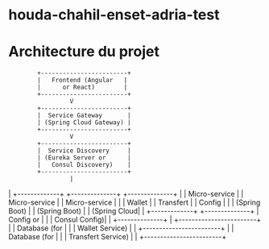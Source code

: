 # houda-chahil-enset-adria-test
# Architecture du projet 
            +------------------------+
            |   Frontend (Angular   |
            |      or React)        |
            +------------------------+
                     V
            +------------------------+
            |  Service Gateway       |
            | (Spring Cloud Gateway) |
            +------------------------+
                     V
            +------------------------+
            |  Service Discovery     |
            | (Eureka Server or      |
            |   Consul Discovery)    |
            +------------------------+
                     |
| +-------------+  +--------------+  +--------------+
| | Micro-service |  | Micro-service |  | Micro-service |
| |   Wallet      |  |   Transfert  |  |   Config     |
| | (Spring Boot) |  | (Spring Boot) |  | (Spring Cloud|
| +-------------+  +--------------+  |   Config or   |
|                                     | Consul Config)|
|                                      +--------------+
| +------------------------+
| |     Database (for     |
| |     Wallet Service)   |
| +------------------------+
| |     Database (for     |
| |   Transfert Service)  |
| +------------------------+


